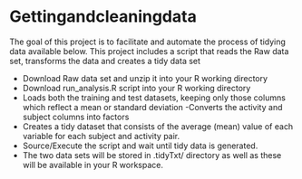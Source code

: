 # Gettingandcleaningdata

 The goal of this project is to facilitate and automate the process of tidying data available below. This project includes a script that reads the Raw data set, transforms the data and creates a tidy data set
 
- Download Raw data set and unzip it into your R working directory
- Download run_analysis.R script into your R working directory
- Loads both the training and test datasets, keeping only those columns which reflect a mean or standard deviation
-Converts the activity and subject columns into factors
- Creates a tidy dataset that consists of the average (mean) value of each variable for each subject and activity pair.
- Source/Execute the script and wait until tidy data is generated. 
-  The two data sets will be stored in .tidyTxt/ directory as well as these will be available in your R workspace.
